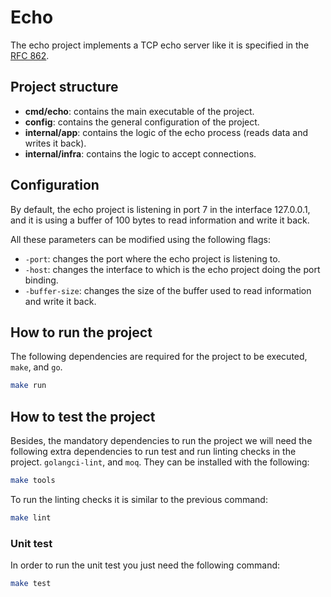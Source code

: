 # Echo

The echo project implements a TCP echo server like it is specified in the [RFC 862](https://datatracker.ietf.org/doc/html/rfc862).

## Project structure

- **cmd/echo**: contains the main executable of the project.
- **config**: contains the general configuration of the project.
- **internal/app**: contains the logic of the echo process (reads data and writes it back).
- **internal/infra**: contains the logic to accept connections.

## Configuration

By default, the echo project is listening in port 7 in the interface 127.0.0.1, and it is using a buffer of 100 bytes to read information and write it back.

All these parameters can be modified using the following flags:

- `-port`: changes the port where the echo project is listening to.
- `-host`: changes the interface to which is the echo project doing the port binding.
- `-buffer-size`: changes the size of the buffer used to read information and write it back.

## How to run the project

The following dependencies are required for the project to be executed, `make`, and `go`.

```bash
make run
```

## How to test the project

Besides, the mandatory dependencies to run the project we will need the following extra dependencies to run test and run linting checks in the project. `golangci-lint`, and `moq`. They can be installed with the following:

```bash
make tools
```

To run the linting checks it is similar to the previous command:

```bash
make lint
```

### Unit test

In order to run the unit test you just need the following command:

```bash
make test
```
